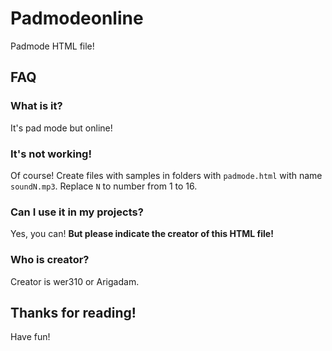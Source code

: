 # Padmodeonline
Padmode HTML file!
## FAQ
### What is it?
It's pad mode but online!
### It's not working!
Of course! Create files with samples in folders with `padmode.html` with name `soundN.mp3`. Replace `N` to number from 1 to 16.
### Can I use it in my projects?
Yes, you can! **But please indicate the creator of this HTML file!**
### Who is creator?
Creator is wer310 or Arigadam.
## Thanks for reading!
Have fun!
